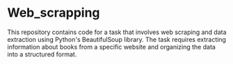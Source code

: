 # Web_scrapping
This repository contains code for a task that involves web scraping and data extraction using Python's BeautifulSoup library. The task requires extracting information about books from a specific website and organizing the data into a structured format. 
